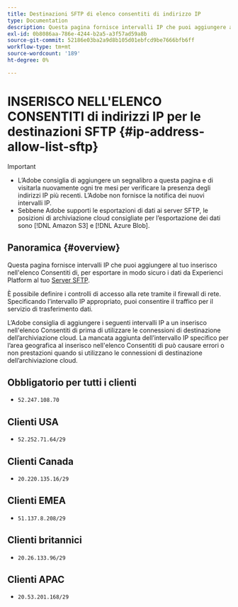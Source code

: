 ```yaml
---
title: Destinazioni SFTP di elenco consentiti di indirizzo IP
type: Documentation
description: Questa pagina fornisce intervalli IP che puoi aggiungere all’elenco consentiti per esportare in modo sicuro i dati da Experienci Platform al server SFTP.
exl-id: 0b8086aa-786e-4244-b2a5-a3f57ad59a8b
source-git-commit: 52186e03ba2a9d8b105d01ebfcd9be7666bfb6ff
workflow-type: tm+mt
source-wordcount: '189'
ht-degree: 0%

---
```


# INSERISCO NELL&#39;ELENCO CONSENTITI di indirizzi IP per le destinazioni SFTP {#ip-address-allow-list-sftp}

>[!IMPORTANT]
>
> * L’Adobe consiglia di aggiungere un segnalibro a questa pagina e di visitarla nuovamente ogni tre mesi per verificare la presenza degli indirizzi IP più recenti. L’Adobe non fornisce la notifica dei nuovi intervalli IP.
> * Sebbene Adobe supporti le esportazioni di dati ai server SFTP, le posizioni di archiviazione cloud consigliate per l’esportazione dei dati sono [!DNL Amazon S3] e [!DNL Azure Blob].

## Panoramica {#overview}

Questa pagina fornisce intervalli IP che puoi aggiungere al tuo inserisco nell&#39;elenco Consentiti di, per esportare in modo sicuro i dati da Experienci Platform al tuo [Server SFTP](./sftp.md).

È possibile definire i controlli di accesso alla rete tramite il firewall di rete. Specificando l’intervallo IP appropriato, puoi consentire il traffico per il servizio di trasferimento dati.

L’Adobe consiglia di aggiungere i seguenti intervalli IP a un inserisco nell&#39;elenco Consentiti di prima di utilizzare le connessioni di destinazione dell’archiviazione cloud. La mancata aggiunta dell’intervallo IP specifico per l’area geografica al inserisco nell&#39;elenco Consentiti di può causare errori o non prestazioni quando si utilizzano le connessioni di destinazione dell’archiviazione cloud.

## Obbligatorio per tutti i clienti

* `52.247.108.70`

## Clienti USA

* `52.252.71.64/29`

## Clienti Canada

* `20.220.135.16/29`

## Clienti EMEA

* `51.137.8.208/29`

## Clienti britannici

* `20.26.133.96/29`

## Clienti APAC

* `20.53.201.168/29`
